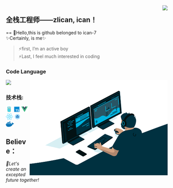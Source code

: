 <img align="right" src="https://count.getloli.com/get/@:zlican77?theme=rule88">

## 全栈工程师——zlican, ican！
==
👋Hello,this is github belonged to ican-7  
✨Certainly, is me✨  
>⚡first, I’m an active boy  
>⚡Last, I feel much interested in coding  

### Code Language

![](https://github-readme-stats.vercel.app/api/top-langs/?username=zlican77&layout=compact&langs_count=6)
 <img align="right" alt="GIF" src="./image/code.gif" width="430" height="298" />


### **技术栈:**

<a href="https://go.dev/"><code><img height="20" src="./image/golang.png"></code></a>
<a href="https://www.tslang.cn/index.html"><code><img height="20" src="./image/typescript.png"></code></a>
<a href="https://v3.cn.vuejs.org"><code><img height="20" src="./image/vue.png"></code></a>
<a href="https://reactjs.org/"><code><img height="20" src="./image/react.svg"></code></a>
<a href="https://webpack.js.org/"><code><img height="20" src="./image/webpack.svg"></code></a>
<a href="https://www.docker.com"><code><img height="20" src="./image/docker.png"></code></a>

Believe：
--
*🌱Let's create an excepted future together!*  
